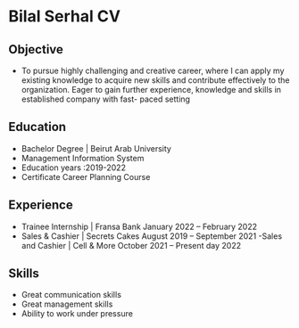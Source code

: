 # Bilal Serhal CV

## Objective 
- To pursue highly challenging and creative career, where I can apply my existing
knowledge to acquire new skills and contribute effectively to the organization. Eager
to gain further experience, knowledge and skills in established company with fast-
paced setting

## Education 
- Bachelor Degree | Beirut Arab University
- Management Information System
- Education years :2019-2022
- Certificate Career Planning Course

## Experience
- Trainee Internship | Fransa Bank January 2022 – February 2022
- Sales & Cashier | Secrets Cakes August 2019 – September 2021
-Sales and Cashier | Cell & More October 2021 – Present day 2022

## Skills
- Great communication skills
- Great management skills
- Ability to work under pressure

